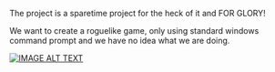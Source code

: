 The project is a sparetime project for the heck of it and FOR GLORY!

We want to create a roguelike game, only using standard windows command prompt and we have no idea what we are doing. 

[![IMAGE ALT TEXT](http://img.youtube.com/vi/TAxSb2rFiIo/0.jpg)](https://www.youtube.com/watch?v=TAxSb2rFiIo "Nyhedstavlen gource")
